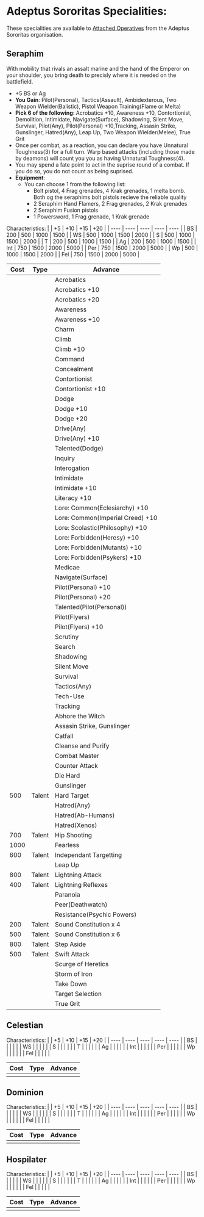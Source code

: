 # Adeptus Sororitas Specialities:
These specialities are available to [Attached Operatives](../AttachedOperatives.md) from the Adeptus Sororitas organisation.

## Seraphim
With mobility that rivals an assalt marine and the hand of the Emperor on your shoulder, you bring death to precisly where it is needed on the battlefield.

* +5 BS or Ag
* **You Gain**: Pilot(Personal), Tactics(Assault), Ambidexterous, Two Weapon Wielder(Balistic), Pistol Weapon Training(Flame or Melta)
* **Pick 6 of the following**: Acrobatics +10, Awareness +10, Contortionist, Demolition, Intimidate, Navigate(Surface), Shadowing, Silent Move, Survival, Pilot(Any), Pilot(Personal) +10,Tracking, Assasin Strike, Gunslinger, Hatred(Any), Leap Up, Two Weapon Wielder(Melee), True Grit
* Once per combat, as a reaction, you can declare you have Unnatural Toughness(3) for a full turn. Warp based attacks (including those made by deamons) will count you you as having Unnatural Toughness(4).
* You may spend a fate point to act in the suprise round of a combat. If you do so, you do not count as being suprised.
* **Equipment**:
  * You can choose 1 from the following list:
    * Bolt pistol, 4 Frag grenades, 4 Krak grenades, 1 melta bomb. Both og the seraphims bolt pistols recieve the reliable quality
    * 2 Seraphim Hand Flamers, 2 Frag grenades, 2 Krak grenades
    * 2 Seraphim Fusion pistols
    * 1 Powersword, 1 Frag grenade, 1 Krak grenade

Characteristics:
|      |  +5  |  +10 |  +15 |  +20 |
| ---- | ---- | ---- | ---- | ---- |
|  BS  |  200 |  500 | 1000 | 1500 |
|  WS  |  500 | 1000 | 1500 | 2000 |
|   S  |  500 | 1000 | 1500 | 2000 |
|   T  |  200 |  500 | 1000 | 1500 |
|  Ag  |  200 |  500 | 1000 | 1500 |
|  Int |  750 | 1500 | 2000 | 5000 |
|  Per |  750 | 1500 | 2000 | 5000 |
|   Wp |  500 | 1000 | 1500 | 2000 |
|  Fel |  750 | 1500 | 2000 | 5000 |

| Cost | Type |       Advance       |
|------|------|---------------------|
|  |  | Acrobatics |
|  |  | Acrobatics +10 |
|  |  | Acrobatics +20 |
|  |  | Awareness |
|  |  | Awareness +10 |
|  |  | Charm |
|  |  | Climb |
|  |  | Climb +10 |
|  |  | Command |
|  |  | Concealment |
|  |  | Contortionist |
|  |  | Contortionist +10 |
|  |  | Dodge |
|  |  | Dodge +10 |
|  |  | Dodge +20 |
|  |  | Drive(Any) |
|  |  | Drive(Any) +10 |
|  |  | Talented(Dodge) |
|  |  | Inquiry |
|  |  | Interogation |
|  |  | Intimidate |
|  |  | Intimidate +10 |
|  |  | Literacy +10 |
|  |  | Lore: Common(Eclesiarchy) +10 |
|  |  | Lore: Common(Imperial Creed) +10  |
|  |  | Lore: Scolastic(Philosophy) +10  |
|  |  | Lore: Forbidden(Heresy) +10 |
|  |  | Lore: Forbidden(Mutants) +10 |
|  |  | Lore: Forbidden(Psykers) +10 |
|  |  | Medicae |
|  |  | Navigate(Surface) |
|  |  | Pilot(Personal) +10 |
|  |  | Pilot(Personal) +20  |
|  |  | Talented(Pilot(Personal))  |
|  |  | Pilot(Flyers) |
|  |  | Pilot(Flyers) +10 |
|  |  | Scrutiny |
|  |  | Search |
|  |  | Shadowing |
|  |  | Silent Move |
|  |  | Survival |
|  |  | Tactics(Any) |
|  |  | Tech-Use |
|  |  | Tracking |
|  |  | Abhore the Witch |
|  |  | Assasin Strike, Gunslinger |
|  |  | Catfall |
|  |  | Cleanse and Purify |
|  |  | Combat Master |
|  |  | Counter Attack |
|  |  | Die Hard |
|  |  | Gunslinger |
|  500 | Talent | Hard Target |
|  |  | Hatred(Any) |
|  |  | Hatred(Ab-Humans) |
|  |  | Hatred(Xenos) |
|  700 | Talent | Hip Shooting |
| 1000 |  | Fearless |
|  600 | Talent | Independant Targetting |
|  |  | Leap Up |
|  800 | Talent | Lightning Attack |
|  400 | Talent | Lightning Reflexes |
|  |  | Paranoia |
|  |  | Peer(Deathwatch) |
|  |  | Resistance(Psychic Powers) |
|  200 | Talent | Sound Constitution x 4 |
|  500 | Talent | Sound Constitution x 6 |
|  800 | Talent | Step Aside |
|  500 | Talent | Swift Attack |
|  |  | Scurge of Heretics |
|  |  | Storm of Iron |
|  |  | Take Down |
|  |  | Target Selection |
|  |  | True Grit |

## Celestian
Characteristics:
|      |  +5  |  +10 |  +15 |  +20 |
| ---- | ---- | ---- | ---- | ---- |
|  BS  |   |   |   |   |
|  WS  |   |   |   |   |
|   S  |   |   |   |   |
|   T  |   |   |   |   |
|  Ag  |   |   |   |   |
|  Int |   |   |   |   |
|  Per |   |   |   |   |
|   Wp |   |   |   |   |
|  Fel |   |   |   |   |

| Cost | Type |       Advance       |
|------|------|---------------------|
|  |  |  |

## Dominion
Characteristics:
|      |  +5  |  +10 |  +15 |  +20 |
| ---- | ---- | ---- | ---- | ---- |
|  BS  |   |   |   |   |
|  WS  |   |   |   |   |
|   S  |   |   |   |   |
|   T  |   |   |   |   |
|  Ag  |   |   |   |   |
|  Int |   |   |   |   |
|  Per |   |   |   |   |
|   Wp |   |   |   |   |
|  Fel |   |   |   |   |

| Cost | Type |       Advance       |
|------|------|---------------------|
|  |  |  |

## Hospilater
Characteristics:
|      |  +5  |  +10 |  +15 |  +20 |
| ---- | ---- | ---- | ---- | ---- |
|  BS  |   |   |   |   |
|  WS  |   |   |   |   |
|   S  |   |   |   |   |
|   T  |   |   |   |   |
|  Ag  |   |   |   |   |
|  Int |   |   |   |   |
|  Per |   |   |   |   |
|   Wp |   |   |   |   |
|  Fel |   |   |   |   |

| Cost | Type |       Advance       |
|------|------|---------------------|
|  |  |  |
